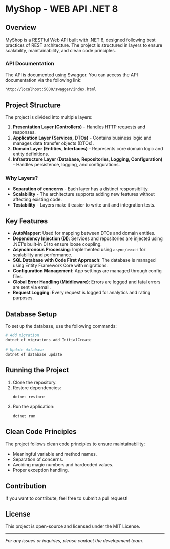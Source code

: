 # MyShop - WEB API .NET 8
 
## Overview
MyShop is a RESTful Web API built with .NET 8, designed following best practices of REST architecture. The project is structured in layers to ensure scalability, maintainability, and clean code principles.
 
### API Documentation
The API is documented using Swagger. You can access the API documentation via the following link:
```
http://localhost:5000/swagger/index.html
```
 
## Project Structure
The project is divided into multiple layers:
 
1. **Presentation Layer (Controllers)** - Handles HTTP requests and responses.
2. **Application Layer (Services, DTOs)** - Contains business logic and manages data transfer objects (DTOs).
3. **Domain Layer (Entities, Interfaces)** - Represents core domain logic and entity definitions.
4. **Infrastructure Layer (Database, Repositories, Logging, Configuration)** - Handles persistence, logging, and configurations.
 
### Why Layers?
- **Separation of concerns** - Each layer has a distinct responsibility.
- **Scalability** - The architecture supports adding new features without affecting existing code.
- **Testability** - Layers make it easier to write unit and integration tests.
 
## Key Features
 
- **AutoMapper**: Used for mapping between DTOs and domain entities.
- **Dependency Injection (DI)**: Services and repositories are injected using .NET’s built-in DI to ensure loose coupling.
- **Asynchronous Processing**: Implemented using `async/await` for scalability and performance.
- **SQL Database with Code First Approach**: The database is managed using Entity Framework Core with migrations.
- **Configuration Management**: App settings are managed through config files.
- **Global Error Handling (Middleware)**: Errors are logged and fatal errors are sent via email.
- **Request Logging**: Every request is logged for analytics and rating purposes.
 
## Database Setup
To set up the database, use the following commands:
```sh
# Add migration
dotnet ef migrations add InitialCreate
 
# Update database
dotnet ef database update
```
 
## Running the Project
1. Clone the repository.
2. Restore dependencies:
   ```sh
   dotnet restore
   ```
3. Run the application:
   ```sh
   dotnet run
   ```
 
## Clean Code Principles
The project follows clean code principles to ensure maintainability:
- Meaningful variable and method names.
- Separation of concerns.
- Avoiding magic numbers and hardcoded values.
- Proper exception handling.
 
## Contribution
If you want to contribute, feel free to submit a pull request!
 
## License
This project is open-source and licensed under the MIT License.
 
---
 
*For any issues or inquiries, please contact the development team.*
 
